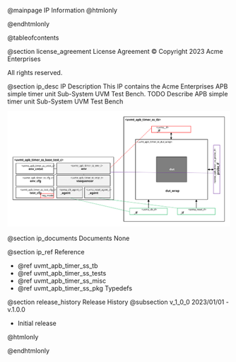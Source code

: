 @mainpage IP Information
@htmlonly
<div class="autonumbering">
@endhtmlonly



@tableofcontents



@section license_agreement License Agreement
© Copyright 2023 Acme Enterprises

All rights reserved.



@section ip_desc IP Description
This IP contains the Acme Enterprises APB simple timer unit Sub-System UVM Test Bench.
TODO Describe APB simple timer unit Sub-System UVM Test Bench

![APB simple timer unit Sub-System UVM Test Bench Block Diagram](tb_block_diagram.svg)


@section ip_documents Documents
None


@section ip_ref Reference
 * @ref uvmt_apb_timer_ss_tb
 * @ref uvmt_apb_timer_ss_tests
 * @ref uvmt_apb_timer_ss_misc
 * @ref uvmt_apb_timer_ss_pkg Typedefs


@section release_history Release History
@subsection v_1_0_0 2023/01/01 - v.1.0.0
- Initial release



@htmlonly
</div>
@endhtmlonly